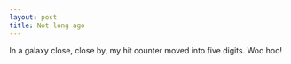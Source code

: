 ```yaml
---
layout: post
title: Not long ago 
---
```

<p>In a galaxy close, close by, my hit counter moved into five digits. Woo hoo! </p>

